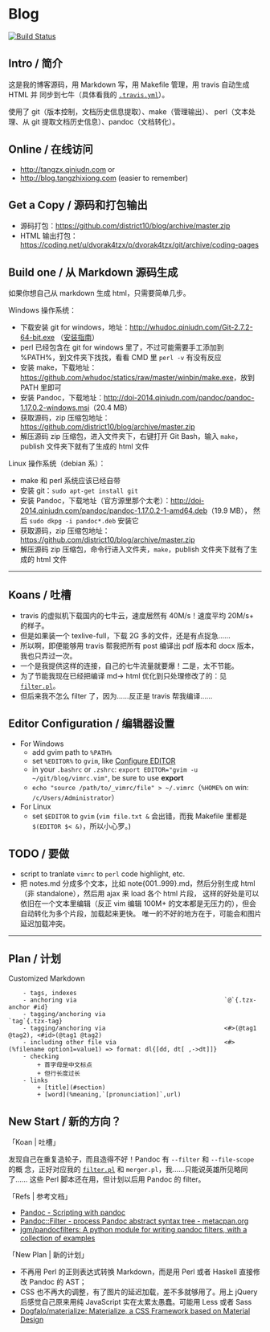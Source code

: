 # Blog

[![Build Status](https://travis-ci.org/district10/blog.svg?branch=master)](https://travis-ci.org/district10/blog)

## Intro / 简介

这是我的博客源码，用 Markdown 写，用 Makefile 管理，用 travis 自动生成 HTML 并
同步到七牛（具体看我的 [`.travis.yml`](./.travis.yml)）。

使用了 git（版本控制，文档历史信息提取）、make（管理输出）、
perl（文本处理、从 git 提取文档历史信息）、pandoc（文档转化）。

## Online / 在线访问

-   <http://tangzx.qiniudn.com> or
-   <http://blog.tangzhixiong.com> (easier to remember)

## Get a Copy / 源码和打包输出

-   源码打包：<https://github.com/district10/blog/archive/master.zip>
-   HTML 输出打包：<https://coding.net/u/dvorak4tzx/p/dvorak4tzx/git/archive/coding-pages>

## Build one / 从 Markdown 源码生成

如果你想自己从 markdown 生成 html，只需要简单几步。

Windows 操作系统：

-   下载安装 git for windows，地址：<http://whudoc.qiniudn.com/Git-2.7.2-64-bit.exe>
    （[安装指南](http://tangzx.qiniudn.com/post-0044-git-github-notes.html#%E4%B8%8B%E8%BD%BD-git-for-windows)）
-   perl 已经包含在 git for windows 里了，不过可能需要手工添加到 %PATH%，到文件夹下找找，看看 CMD 里 `perl -v` 有没有反应
-   安装 make，下载地址：<https://github.com/whudoc/statics/raw/master/winbin/make.exe>，放到 PATH 里即可
-   安装 Pandoc，下载地址：<http://doi-2014.qiniudn.com/pandoc/pandoc-1.17.0.2-windows.msi>（20.4 MB）
-   获取源码，zip 压缩包地址：<https://github.com/district10/blog/archive/master.zip>
-   解压源码 zip 压缩包，进入文件夹下，右键打开 Git Bash，输入 `make`，publish 文件夹下就有了生成的 html 文件

Linux 操作系统（debian 系）：

-   make 和 perl 系统应该已经自带
-   安装 git：`sudo apt-get install git`
-   安装 Pandoc，下载地址（官方源里那个太老）：<http://doi-2014.qiniudn.com/pandoc/pandoc-1.17.0.2-1-amd64.deb>（19.9 MB），
    然后 `sudo dkpg -i pandoc*.deb` 安装它
-   获取源码，zip 压缩包地址：<https://github.com/district10/blog/archive/master.zip>
-   解压源码 zip 压缩包，命令行进入文件夹，`make`，publish 文件夹下就有了生成的 html 文件

---

## Koans / 吐槽

-   travis 的虚拟机下载国内的七牛云，速度居然有 40M/s！速度平均 20M/s+ 的样子。
-   但是如果装一个 texlive-full，下载 2G 多的文件，还是有点捉急……
-   所以啊，即便能够用 travis 帮我把所有 post 编译出 pdf 版本和 docx 版本，我也只弄过一次。
-   一个是我提供这样的连接，自己的七牛流量就要爆！二是，太不节能。
-   为了节能我现在已经把编译 md-> html 优化到只处理修改了的：见 [`filter.pl`](filter.pl)。
-   但后来我不怎么 filter 了，因为……反正是 travis 帮我编译……

## Editor Configuration / 编辑器设置

-   For Windows
    +   add gvim path to `%PATH%`
    +   set `%EDITOR%` to `gvim`, like [Configure EDITOR](http://gnat.qiniudn.com/dvorak4tzx/editor.jpg)
    +   in your `.bashrc` or `.zshrc`: `export EDITOR="gvim -u ~/git/blog/vimrc.vim"`, be sure to use **export**
    +   `echo "source /path/to/_vimrc/file" > ~/.vimrc`（`%HOME%` on win: `/c/Users/Administrator`）
-   For Linux
    + set `$EDITOR` to `gvim` (`vim file.txt &` 会出错，而我 Makefile 里都是`$(EDITOR $< &)`，所以小心罗。)

## TODO / 要做

-   script to tranlate `vimrc` to `perl` code highlight, etc.
-   把 notes.md 分成多个文本，比如 note{001..999}.md，然后分别生成 html（非 standalone），然后用 ajax 来 load 各个 html 片段，
    这样的好处是可以依旧在一个文本里编辑（反正 vim 编辑 100M+ 的文本都是无压力的），但会自动转化为多个片段，加载起来更快。
    唯一的不好的地方在于，可能会和图片延迟加载冲突。

---

## Plan / 计划

Customized Markdown

```
    - tags, indexes
    - anchoring via                                         `@`{.tzx-anchor #id}
    - tagging/anchoring via                                 `tag`{.tzx-tag}
    - tagging/anchoring via                                 <#>(@tag1 @tag2), <#id>(@tag1 @tag2)
    - including other file via                              <#>(%filename option1=value1) => format: dl{[dd, dt[ ,->dt]]}
    - checking
        + 首字母是中文标点
        + 但行长度过长
    - links
        + [title](#section)
        + [word](%meaning,`[pronunciation]`,url)
```

## New Start / 新的方向？

「Koan | 吐槽」

发现自己在重复造轮子，而且造得不好！Pandoc 有 `--filter` 和 `--file-scope` 的概
念，正好对应我的 [`filter.pl`](filter.pl) 和 `merger.pl`，我……只能说英雄所见略同了…… 这些
Perl 脚本还在用，但计划以后用 Pandoc 的 filter。

「Refs | 参考文档」

-   [Pandoc - Scripting with pandoc](http://pandoc.org/scripting.html)
-   [Pandoc::Filter - process Pandoc abstract syntax tree - metacpan.org](https://metacpan.org/pod/Pandoc::Filter)
-   [jgm/pandocfilters: A python module for writing pandoc filters, with a collection of examples](https://github.com/jgm/pandocfilters)

「New Plan | 新的计划」

-   不再用 Perl 的正则表达式转换 Markdown，而是用 Perl 或者 Haskell 直接修改 Pandoc 的 AST；
-   CSS 也不再大的调整，有了图片的延迟加载，差不多就够用了。用上 jQuery 后感觉自己原来用纯 JavaScript 实在太累太愚蠢。可能用 Less 或者 Sass
-   [Dogfalo/materialize: Materialize, a CSS Framework based on Material Design](https://github.com/Dogfalo/materialize)
